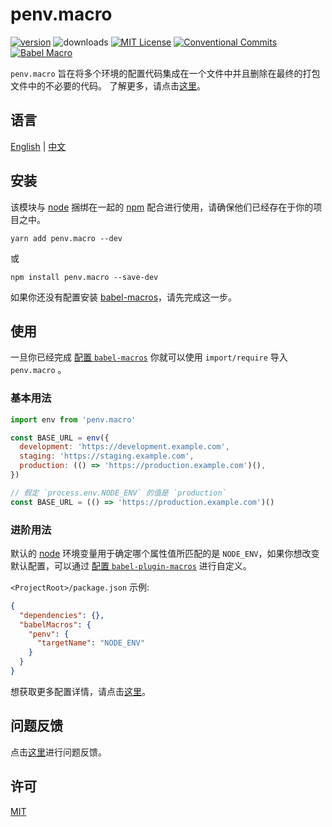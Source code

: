 # penv.macro

[![version][version-badge]][package]
![downloads][downloads-badge]
[![MIT License][license-badge]][license]
[![Conventional Commits](https://img.shields.io/badge/Conventional%20Commits-1.0.0-yellow.svg?style=flat-square)](https://conventionalcommits.org)
[![Babel Macro](https://img.shields.io/badge/babel--macro-%F0%9F%8E%A3-f5da55.svg?style=flat-square)](https://github.com/kentcdodds/babel-plugin-macros)

`penv.macro` 旨在将多个环境的配置代码集成在一个文件中并且删除在最终的打包文件中的不必要的代码。 了解更多，请点击[这里](DETAILS.zh-CN.md)。

## 语言

[English](README.md) | [中文](#)

## 安装

该模块与 [node](https://nodejs.org/en/) 捆绑在一起的 [npm](https://www.npmjs.com/) 配合进行使用，请确保他们已经存在于你的项目之中。

```shell
yarn add penv.macro --dev
```

或

```shell
npm install penv.macro --save-dev
```

如果你还没有配置安装 [babel-macros](https://github.com/kentcdodds/babel-plugin-macros)，请先完成这一步。

## 使用

一旦你已经完成 [配置 `babel-macros`](https://github.com/kentcdodds/babel-plugin-macros/blob/master/other/docs/user.md) 你就可以使用 `import/require` 导入 `penv.macro` 。

### 基本用法

```javascript
import env from 'penv.macro'

const BASE_URL = env({
  development: 'https://development.example.com',
  staging: 'https://staging.example.com',
  production: (() => 'https://production.example.com')(),
})

// 假定 `process.env.NODE_ENV` 的值是 `production`
const BASE_URL = (() => 'https://production.example.com')()
```

### 进阶用法

默认的 [node](https://nodejs.org/en/) 环境变量用于确定哪个属性值所匹配的是 `NODE_ENV`，如果你想改变默认配置，可以通过 [配置 `babel-plugin-macros`](https://github.com/kentcdodds/babel-plugin-macros/blob/master/other/docs/author.md#config-experimental) 进行自定义。

`<ProjectRoot>/package.json` 示例:

```json
{
  "dependencies": {},
  "babelMacros": {
    "penv": {
      "targetName": "NODE_ENV"
    }
  }
}
```

想获取更多配置详情，请点击[这里](https://github.com/kentcdodds/babel-plugin-macros/blob/master/other/docs/author.md#config-experimental)。

## 问题反馈

点击[这里](https://github.com/chengjianhua/penv.macro/issues/new)进行问题反馈。

## 许可

[MIT](https://github.com/chengjianhua/penv.macro/blob/master/LICENSE)

[npm]: https://www.npmjs.com/
[version-badge]: https://img.shields.io/npm/v/penv.macro.svg?style=flat-square
[package]: https://www.npmjs.com/package/penv.macro
[downloads-badge]: https://img.shields.io/npm/dm/penv.macro.svg?style=flat-square
[npmcharts]: http://npmcharts.com/compare/penv.macro
[license-badge]: https://img.shields.io/npm/l/penv.macro.svg?style=flat-square
[license]: https://github.com/chengjianhua/penv.macro/blob/master/LICENSE
